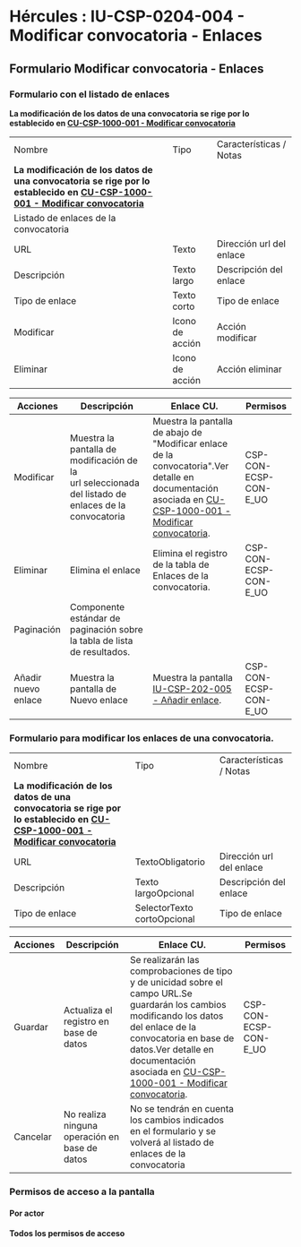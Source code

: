 # Hércules : IU\-CSP\-0204\-004 \- Modificar convocatoria \- Enlaces



## Formulario Modificar convocatoria \- Enlaces

### Formulario con el listado de enlaces

**La modificación de los datos de una convocatoria se rige por lo establecido en [CU\-CSP\-1000\-001 \- Modificar convocatoria](https://confluence.um.es/confluence/display/HERCULES/CU-CSP-1000-001+-+Modificar+convocatoria "https://confluence.um.es/confluence/display/HERCULES/CU-CSP-1000-001+-+Modificar+convocatoria")**



|  | | |
| --- | --- | --- |
| Nombre | Tipo | Características / Notas |
| **La modificación de los datos de una convocatoria se rige por lo establecido en [CU\-CSP\-1000\-001 \- Modificar convocatoria](https://confluence.um.es/confluence/display/HERCULES/CU-CSP-1000-001+-+Modificar+convocatoria "https://confluence.um.es/confluence/display/HERCULES/CU-CSP-1000-001+-+Modificar+convocatoria")** | | |
| Listado de enlaces de la convocatoria | | |
| URL | Texto | Dirección url del enlace |
| Descripción | Texto largo | Descripción del enlace |
| Tipo de enlace | Texto corto | Tipo de enlace |
| Modificar | Icono de acción | Acción modificar |
| Eliminar | Icono de acción | Acción eliminar |

  
  




| Acciones | Descripción | Enlace CU. | Permisos |
| --- | --- | --- | --- |
| Modificar | Muestra la pantalla de modificación de la url seleccionada del listado de enlaces de la convocatoria | Muestra la pantalla de abajo de "Modificar enlace de la convocatoria".Ver detalle en documentación asociada en [CU\-CSP\-1000\-001 \- Modificar convocatoria](/hercules/sgi-sistema-de-gestion-de-investigacion/requisitos-y-analisis-funcional/analisis-funcional-sgi-hercules/csp-modulo-de-convocatorias-ayudas-solicitudes-proyectos-y-contratos-y-grupos-de-investigacion/csp-casos-de-uso/cu-csp-1000-gestion-de-convocatorias/cu-csp-1000-001-modificar-convocatoria.md "/hercules/sgi-sistema-de-gestion-de-investigacion/requisitos-y-analisis-funcional/analisis-funcional-sgi-hercules/csp-modulo-de-convocatorias-ayudas-solicitudes-proyectos-y-contratos-y-grupos-de-investigacion/csp-casos-de-uso/cu-csp-1000-gestion-de-convocatorias/cu-csp-1000-001-modificar-convocatoria.md"). | CSP\-CON\-ECSP\-CON\-E\_UO |
| Eliminar | Elimina el enlace | Elimina el registro de la tabla de Enlaces de la convocatoria. | CSP\-CON\-ECSP\-CON\-E\_UO |
| Paginación | Componente estándar de paginación sobre la tabla de lista de resultados. |  |  |
| Añadir nuevo enlace | Muestra la pantalla de Nuevo enlace | Muestra la pantalla [IU\-CSP\-202\-005 \- Añadir enlace](/hercules/sgi-sistema-de-gestion-de-investigacion/requisitos-y-analisis-funcional/analisis-funcional-sgi-hercules/csp-modulo-de-convocatorias-ayudas-solicitudes-proyectos-y-contratos-y-grupos-de-investigacion/csp-interfaz-de-usuario/iu-csp-0200-gestion-de-convocatorias/iu-csp-202-005-anadir-enlace.md "/hercules/sgi-sistema-de-gestion-de-investigacion/requisitos-y-analisis-funcional/analisis-funcional-sgi-hercules/csp-modulo-de-convocatorias-ayudas-solicitudes-proyectos-y-contratos-y-grupos-de-investigacion/csp-interfaz-de-usuario/iu-csp-0200-gestion-de-convocatorias/iu-csp-202-005-anadir-enlace.md"). | CSP\-CON\-ECSP\-CON\-E\_UO |

### Formulario para modificar los enlaces de una convocatoria.



|  | | |
| --- | --- | --- |
| Nombre | Tipo | Características / Notas |
| **La modificación de los datos de una convocatoria se rige por lo establecido en [CU\-CSP\-1000\-001 \- Modificar convocatoria](https://confluence.um.es/confluence/display/HERCULES/CU-CSP-1000-001+-+Modificar+convocatoria "https://confluence.um.es/confluence/display/HERCULES/CU-CSP-1000-001+-+Modificar+convocatoria")** | | |
| URL | TextoObligatorio | Dirección url del enlace |
| Descripción | Texto largoOpcional | Descripción del enlace |
| Tipo de enlace | SelectorTexto cortoOpcional | Tipo de enlace |



| Acciones | Descripción | Enlace CU. | Permisos |
| --- | --- | --- | --- |
| Guardar | Actualiza el registro en base de datos | Se realizarán las comprobaciones de tipo y de unicidad sobre el campo URL.Se guardarán los cambios modificando los datos del enlace de la convocatoria en base de datos.Ver detalle en documentación asociada en [CU\-CSP\-1000\-001 \- Modificar convocatoria](/hercules/sgi-sistema-de-gestion-de-investigacion/requisitos-y-analisis-funcional/analisis-funcional-sgi-hercules/csp-modulo-de-convocatorias-ayudas-solicitudes-proyectos-y-contratos-y-grupos-de-investigacion/csp-casos-de-uso/cu-csp-1000-gestion-de-convocatorias/cu-csp-1000-001-modificar-convocatoria.md "/hercules/sgi-sistema-de-gestion-de-investigacion/requisitos-y-analisis-funcional/analisis-funcional-sgi-hercules/csp-modulo-de-convocatorias-ayudas-solicitudes-proyectos-y-contratos-y-grupos-de-investigacion/csp-casos-de-uso/cu-csp-1000-gestion-de-convocatorias/cu-csp-1000-001-modificar-convocatoria.md"). | CSP\-CON\-ECSP\-CON\-E\_UO |
| Cancelar | No realiza ninguna operación en base de datos | No se tendrán en cuenta los cambios indicados en el formulario y se volverá al listado de enlaces de la convocatoria |  |

### Permisos de acceso a la pantalla

#### Por actor

#### Todos los permisos de acceso




